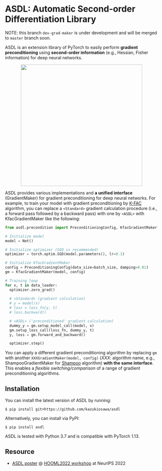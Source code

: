 # ASDL: Automatic Second-order Differentiation Library

NOTE: this branch `dev-grad-maker` is under development and will be merged to `master` branch soon.

ASDL is an extension library of PyTorch to easily perform **gradient preconditioning** using **second-order information** (e.g., Hessian, Fisher information) for deep neural networks.

<p align="center">
  <img src="https://user-images.githubusercontent.com/7961228/207084513-d696f459-1b6e-48cb-b597-00ec6c4bffe2.png" width="400">
</p>

ASDL provides various implementations and **a unified interface** (GradientMaker) for gradient preconditioning for deep neural networks. For example, to train your model with gradient preconditioning by [K-FAC](https://arxiv.org/abs/1503.05671) algorithm, you can replace a `<Standard>` gradient calculation procedure (i.e., a forward pass followed by a backward pass) with one by `<ASDL>` with KfacGradientMaker like the following:

```python
from asdl.precondition import PreconditioningConfig, KfacGradientMaker

# Initialize model
model = Net()

# Initialize optimizer (SGD is recommended)
optimizer = torch.optim.SGD(model.parameters(), lr=0.1)

# Initialize KfacGradientMaker
config = PreconditioningConfig(data_size=batch_size, damping=0.01)
gm = KfacGradientMaker(model, config)

# Training loop
for x, t in data_loader:
  optimizer.zero_grad()
  
  # <Standard> (gradient calculation)
  # y = model(x)
  # loss = loss_fn(y, t)
  # loss.backward()

  # <ASDL> ('preconditioned' gradient calculation)
  dummy_y = gm.setup_model_call(model, x)
  gm.setup_loss_call(loss_fn, dummy_y, t)
  y, loss = gm.forward_and_backward()

  optimizer.step()
```

You can apply a different gradient preconditioning algorithm by replacing `gm` with another `XXXGradientMaker(model, config)` (*XXX*: algorithm name, e.g., ShampooGradientMaker for [Shampoo](https://arxiv.org/abs/1802.09568) algorithm) **with the same interface**. 
This enables a *flexible switching/comparison* of a range of gradient preconditioning algorithms.

## Installation

You can install the latest version of ASDL by running:
```shell
$ pip install git+https://github.com/kazukiosawa/asdl
```
Alternatively, you can install via PyPI:
```shell
$ pip install asdl
```

ASDL is tested with Python 3.7 and is compatible with PyTorch 1.13.

## Resource

- [ASDL poster](./ASDL_HOOML2022_poster.pdf) @ [HOOML2022 workshop](https://order-up-ml.github.io/) at NeurIPS 2022
